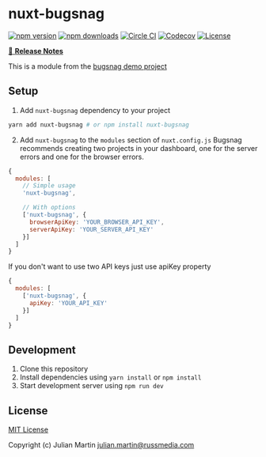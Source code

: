 # nuxt-bugsnag

[![npm version][npm-version-src]][npm-version-href]
[![npm downloads][npm-downloads-src]][npm-downloads-href]
[![Circle CI][circle-ci-src]][circle-ci-href]
[![Codecov][codecov-src]][codecov-href]
[![License][license-src]][license-href]

>

[📖 **Release Notes**](./CHANGELOG.md)

This is a module from the [bugsnag demo project](https://github.com/bugsnag/bugsnag-js/tree/master/examples/nuxtjs)

## Setup

1. Add `nuxt-bugsnag` dependency to your project

```bash
yarn add nuxt-bugsnag # or npm install nuxt-bugsnag
```

2. Add `nuxt-bugsnag` to the `modules` section of `nuxt.config.js`
Bugsnag recommends creating two projects in your dashboard, one for the server errors and one for the browser errors.

```js
{
  modules: [
    // Simple usage
    'nuxt-bugsnag',

    // With options
    ['nuxt-bugsnag', {
      browserApiKey: 'YOUR_BROWSER_API_KEY',
      serverApiKey: 'YOUR_SERVER_API_KEY'
    }]
  ]
}
```

If you don't want to use two API keys just use apiKey property

```js
{
  modules: [
    ['nuxt-bugsnag', {
      apiKey: 'YOUR_API_KEY'
    }]
  ]
}
```

## Development

1. Clone this repository
2. Install dependencies using `yarn install` or `npm install`
3. Start development server using `npm run dev`

## License

[MIT License](./LICENSE)

Copyright (c) Julian Martin <julian.martin@russmedia.com>

<!-- Badges -->
[npm-version-src]: https://img.shields.io/npm/v/nuxt-bugsnag/latest.svg?style=flat-square
[npm-version-href]: https://npmjs.com/package/nuxt-bugsnag

[npm-downloads-src]: https://img.shields.io/npm/dt/nuxt-bugsnag.svg?style=flat-square
[npm-downloads-href]: https://npmjs.com/package/nuxt-bugsnag

[circle-ci-src]: https://img.shields.io/circleci/project/github/julianmar/nuxt-bugsnag.svg?style=flat-square
[circle-ci-href]: https://circleci.com/gh/julianmar/nuxt-bugsnag

[codecov-src]: https://img.shields.io/codecov/c/github/julianmar/nuxt-bugsnag.svg?style=flat-square
[codecov-href]: https://codecov.io/gh/julianmar/nuxt-bugsnag

[license-src]: https://img.shields.io/npm/l/nuxt-bugsnag.svg?style=flat-square
[license-href]: https://npmjs.com/package/nuxt-bugsnag
